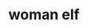 ---
layout: smileys&emotion
title: woman elf
emoji: woman_elf
permalink: 🧝‍♀️.html
image: assets/img/3moji/woman_elf.png
---